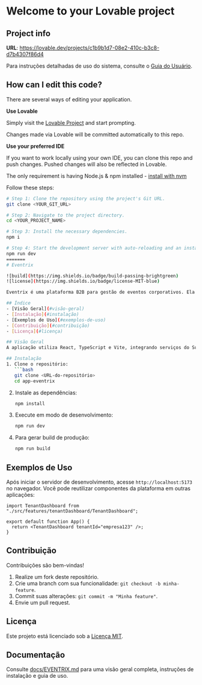 # Welcome to your Lovable project

## Project info

**URL**: https://lovable.dev/projects/c1b9b1d7-08e2-410c-b3c8-d7b4307f86d4

Para instruções detalhadas de uso do sistema, consulte o [Guia do Usuário](docs/guia_do_usuario_eventrix.md).

## How can I edit this code?

There are several ways of editing your application.

**Use Lovable**

Simply visit the [Lovable Project](https://lovable.dev/projects/c1b9b1d7-08e2-410c-b3c8-d7b4307f86d4) and start prompting.

Changes made via Lovable will be committed automatically to this repo.

**Use your preferred IDE**

If you want to work locally using your own IDE, you can clone this repo and push changes. Pushed changes will also be reflected in Lovable.

The only requirement is having Node.js & npm installed - [install with nvm](https://github.com/nvm-sh/nvm#installing-and-updating)

Follow these steps:

```sh
# Step 1: Clone the repository using the project's Git URL.
git clone <YOUR_GIT_URL>

# Step 2: Navigate to the project directory.
cd <YOUR_PROJECT_NAME>

# Step 3: Install the necessary dependencies.
npm i

# Step 4: Start the development server with auto-reloading and an instant preview.
npm run dev
=======
# Eventrix

![build](https://img.shields.io/badge/build-passing-brightgreen)
![license](https://img.shields.io/badge/license-MIT-blue)

Eventrix é uma plataforma B2B para gestão de eventos corporativos. Ela oferece recursos de cadastro de empresas, onboarding guiado, planos flexíveis e painéis administrativos para acompanhamento dos seus eventos.

## Índice
- [Visão Geral](#visão-geral)
- [Instalação](#instalação)
- [Exemplos de Uso](#exemplos-de-uso)
- [Contribuição](#contribuição)
- [Licença](#licença)

## Visão Geral
A aplicação utiliza React, TypeScript e Vite, integrando serviços do Supabase para autenticação e banco de dados. Entre os módulos disponíveis estão assistentes de onboarding, registro de empresas (tenants) e dashboards de acompanhamento.

## Instalação
1. Clone o repositório:
   ```bash
   git clone <URL-do-repositório>
   cd app-eventrix
   ```
2. Instale as dependências:
   ```bash
   npm install
   ```
3. Execute em modo de desenvolvimento:
   ```bash
   npm run dev
   ```
4. Para gerar build de produção:
   ```bash
   npm run build
   ```

## Exemplos de Uso
Após iniciar o servidor de desenvolvimento, acesse `http://localhost:5173` no navegador. Você pode reutilizar componentes da plataforma em outras aplicações:

```tsx
import TenantDashboard from "./src/features/tenantDashboard/TenantDashboard";

export default function App() {
  return <TenantDashboard tenantId="empresa123" />;
}
```

## Contribuição
Contribuições são bem-vindas!
1. Realize um fork deste repositório.
2. Crie uma branch com sua funcionalidade: `git checkout -b minha-feature`.
3. Commit suas alterações: `git commit -m "Minha feature"`.
4. Envie um pull request.

## Licença
Este projeto está licenciado sob a [Licença MIT](LICENSE).

## Documentação

Consulte [docs/EVENTRIX.md](docs/EVENTRIX.md) para uma visão geral completa, instruções de instalação e guia de uso.
